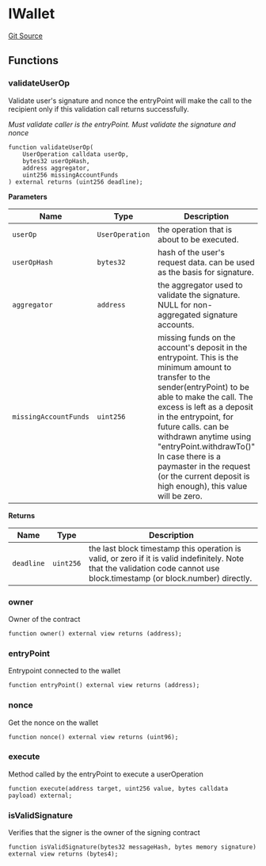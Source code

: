 # IWallet
[Git Source](https://github.com/TrueWallet/contracts/blob/b38849a85d65fd71e42df8fc5190581d11c83fec/src/wallet/IWallet.sol)


## Functions
### validateUserOp

Validate user's signature and nonce
the entryPoint will make the call to the recipient only if this validation call returns successfully.

*Must validate caller is the entryPoint.
Must validate the signature and nonce*


```solidity
function validateUserOp(
    UserOperation calldata userOp,
    bytes32 userOpHash,
    address aggregator,
    uint256 missingAccountFunds
) external returns (uint256 deadline);
```
**Parameters**

|Name|Type|Description|
|----|----|-----------|
|`userOp`|`UserOperation`|the operation that is about to be executed.|
|`userOpHash`|`bytes32`|hash of the user's request data. can be used as the basis for signature.|
|`aggregator`|`address`|the aggregator used to validate the signature. NULL for non-aggregated signature accounts.|
|`missingAccountFunds`|`uint256`|missing funds on the account's deposit in the entrypoint. This is the minimum amount to transfer to the sender(entryPoint) to be able to make the call. The excess is left as a deposit in the entrypoint, for future calls. can be withdrawn anytime using "entryPoint.withdrawTo()" In case there is a paymaster in the request (or the current deposit is high enough), this value will be zero.|

**Returns**

|Name|Type|Description|
|----|----|-----------|
|`deadline`|`uint256`|the last block timestamp this operation is valid, or zero if it is valid indefinitely. Note that the validation code cannot use block.timestamp (or block.number) directly.|


### owner

Owner of the contract


```solidity
function owner() external view returns (address);
```

### entryPoint

Entrypoint connected to the wallet


```solidity
function entryPoint() external view returns (address);
```

### nonce

Get the nonce on the wallet


```solidity
function nonce() external view returns (uint96);
```

### execute

Method called by the entryPoint to execute a userOperation


```solidity
function execute(address target, uint256 value, bytes calldata payload) external;
```

### isValidSignature

Verifies that the signer is the owner of the signing contract


```solidity
function isValidSignature(bytes32 messageHash, bytes memory signature) external view returns (bytes4);
```

